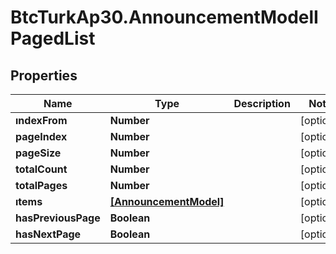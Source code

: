 # BtcTurkAp30.AnnouncementModelIPagedList

## Properties
Name | Type | Description | Notes
------------ | ------------- | ------------- | -------------
**ındexFrom** | **Number** |  | [optional] 
**pageIndex** | **Number** |  | [optional] 
**pageSize** | **Number** |  | [optional] 
**totalCount** | **Number** |  | [optional] 
**totalPages** | **Number** |  | [optional] 
**ıtems** | [**[AnnouncementModel]**](AnnouncementModel.md) |  | [optional] 
**hasPreviousPage** | **Boolean** |  | [optional] 
**hasNextPage** | **Boolean** |  | [optional] 

